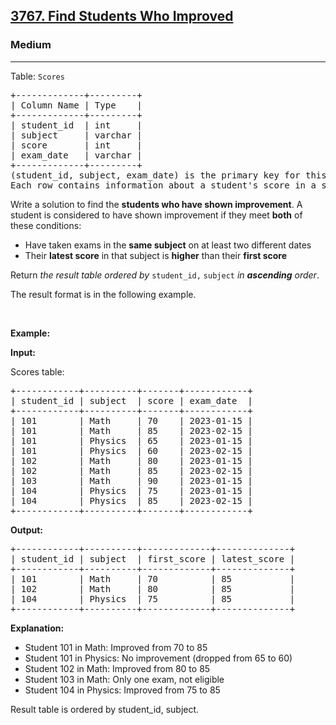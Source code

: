 <h2><a href="https://leetcode.com/problems/find-students-who-improved">3767. Find Students Who Improved</a></h2><h3>Medium</h3><hr><p>Table: <code>Scores</code></p>

<pre>
+-------------+---------+
| Column Name | Type    |
+-------------+---------+
| student_id  | int     |
| subject     | varchar |
| score       | int     |
| exam_date   | varchar |
+-------------+---------+
(student_id, subject, exam_date) is the primary key for this table.
Each row contains information about a student&#39;s score in a specific subject on a particular exam date. score is between 0 and 100 (inclusive).
</pre>

<p>Write a solution to find the <strong>students who have shown improvement</strong>. A student is considered to have shown improvement if they meet <strong>both</strong> of these conditions:</p>

<ul>
	<li>Have taken exams in the <strong>same subject</strong> on at least two different dates</li>
	<li>Their <strong>latest score</strong> in that subject is <strong>higher</strong> than their <strong>first score</strong></li>
</ul>

<p>Return <em>the result table</em>&nbsp;<em>ordered by</em> <code>student_id,</code> <code>subject</code> <em>in <strong>ascending</strong> order</em>.</p>

<p>The result format is in the following example.</p>

<p>&nbsp;</p>
<p><strong class="example">Example:</strong></p>

<div class="example-block">
<p><strong>Input:</strong></p>

<p>Scores table:</p>

<pre class="example-io">
+------------+----------+-------+------------+
| student_id | subject  | score | exam_date  |
+------------+----------+-------+------------+
| 101        | Math     | 70    | 2023-01-15 |
| 101        | Math     | 85    | 2023-02-15 |
| 101        | Physics  | 65    | 2023-01-15 |
| 101        | Physics  | 60    | 2023-02-15 |
| 102        | Math     | 80    | 2023-01-15 |
| 102        | Math     | 85    | 2023-02-15 |
| 103        | Math     | 90    | 2023-01-15 |
| 104        | Physics  | 75    | 2023-01-15 |
| 104        | Physics  | 85    | 2023-02-15 |
+------------+----------+-------+------------+
</pre>

<p><strong>Output:</strong></p>

<pre class="example-io">
+------------+----------+-------------+--------------+
| student_id | subject  | first_score | latest_score |
+------------+----------+-------------+--------------+
| 101        | Math     | 70          | 85           |
| 102        | Math     | 80          | 85           |
| 104        | Physics  | 75          | 85           |
+------------+----------+-------------+--------------+
</pre>

<p><strong>Explanation:</strong></p>

<ul>
	<li>Student 101 in Math: Improved from 70 to 85</li>
	<li>Student 101 in Physics: No improvement (dropped from 65 to 60)</li>
	<li>Student 102 in Math: Improved from 80 to 85</li>
	<li>Student 103 in Math: Only one exam, not eligible</li>
	<li>Student 104 in Physics: Improved from 75 to 85</li>
</ul>

<p>Result table is ordered by student_id, subject.</p>
</div>
